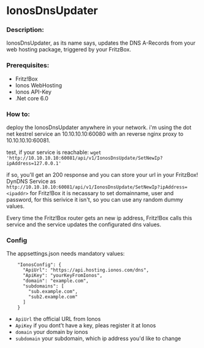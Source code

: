 # IonosDnsUpdater
### Description:
IonosDnsUpdater, as its name says, updates the DNS A-Records from your web hosting package, triggered by your FritzBox.

### Prerequisites:
- Fritz!Box
- Ionos WebHosting
- Ionos API-Key
- .Net core 6.0

### How to:
deploy the IonosDnsUpdater anywhere in your network. 
i'm using the dot net kestrel service an 10.10.10.10:60080 with an reverse nginx proxy to 10.10.10.10:60081.

test, if your service is reachable:
`wget 'http://10.10.10.10:60081/api/v1/IonosDnsUpdate/SetNewIp?ipAddress=127.0.0.1'`

if so, you'll get an 200 response and you can store your url in your FritzBox! DynDNS Service as 
`http://10.10.10.10:60081/api/v1/IonosDnsUpdate/SetNewIp?ipAddress=<ipaddr>`
for Fritz!Box it is necassary to set domainname, user and password, for this serivice it isn't, so you can use any random dummy values.

Every time the Fritz!Box router gets an new ip address, Fritz!Box calls this service and the service updates the configurated dns values.

### Config
The appsettings.json needs mandatory values:
 
        "IonosConfig": {
          "ApiUrl": "https://api.hosting.ionos.com/dns",
          "ApiKey": "yourKeyFromIonos",
          "domain": "example.com",
          "subdomains": [
            "sub.example.com",
            "sub2.example.com"
          ]
        }
- `ApiUrl` the official URL from Ionos
- `ApiKey` if you dont't have a key, pleas register it at Ionos
- `domain` your domain by ionos
- `subdomain` your subdomain, which ip address you'd like to change

